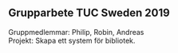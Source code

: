 ## Grupparbete TUC Sweden 2019 <br>
Gruppmedlemmar: Philip, Robin, Andreas <br>
Projekt: Skapa ett system för bibliotek.

